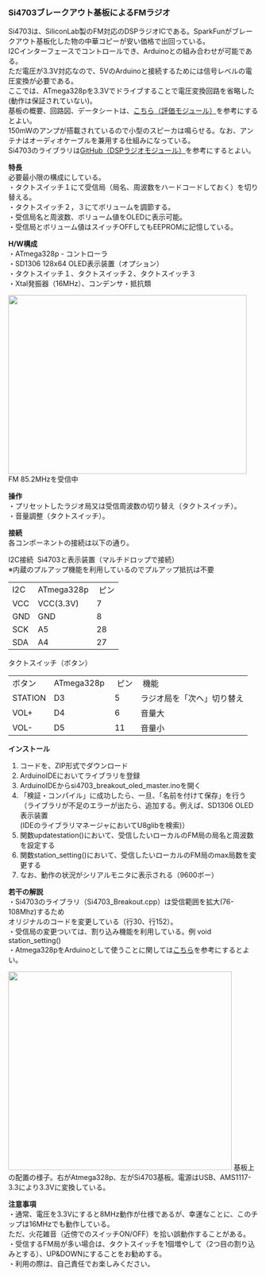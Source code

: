 <p><H3>Si4703ブレークアウト基板によるFMラジオ</H3></p>
<p>
Si4703は、SiliconLab製のFM対応のDSPラジオICである。SparkFunがブレークアウト基板化した物の中華コピーが安い価格で出回っている。<br>
I2Cインターフェースでコントロールでき、Arduinoとの組み合わせが可能である。<br>
ただ電圧が3.3V対応なので、5VのArduinoと接続するためには信号レベルの電圧変換が必要である。<br>
ここでは、ATmega328pを3.3Vでドライブすることで電圧変換回路を省略した(動作は保証されていない)。<br>
基板の概要、回路図、データシートは、<a href="https://www.switch-science.com/catalog/2655/">こちら（評価モジュール）</a>を参考にするとよい。<br>
150mWのアンプが搭載されているので小型のスピーカは鳴らせる。なお、アンテナはオーディオケーブルを兼用する仕組みになっている。<br>
Si4703のライブラリは<a href="https://github.com/sparkfun/Si4703_FM_Tuner_Evaluation_Board/tree/V_H1.3_L1.2.0">GitHub（DSPラジオモジュール）</a>を参考にするとよい。<br>
</p>

<p><strong>特長</strong><br>
必要最小限の構成にしている。<br>
  ・タクトスイッチ１にて受信局（局名、周波数をハードコードしておく）を切り替える。<br>
 ・タクトスイッチ２，３にてボリュームを調節する。<br>
 ・受信局名と周波数、ボリューム値をOLEDに表示可能。<br>
 ・受信局とボリューム値はスイッチOFFしてもEEPROMに記憶している。<br>
</p>
<p><strong>H/W構成</strong><br>
 ・ATmega328p - コントローラ<br>
 ・SD1306 128x64 OLED表示装置（オプション）<br>
 ・タクトスイッチ１、タクトスイッチ２、タクトスイッチ３<br>
 ・Xtal発振器（16MHz）、コンデンサ・抵抗類
</p>
<p>
<img src="https://github.com/asmnoak/Si4703_breakout_radio_oled/main/SI4703_BRK_1.jpg" width="480" height="360">
FM 85.2MHzを受信中
</p>
<p><strong>操作</strong><br>
 ・プリセットしたラジオ局又は受信周波数の切り替え（タクトスイッチ）。<br>
 ・音量調整（タクトスイッチ）。<br>
</p>
<p><strong>接続</strong><br>
各コンポーネントの接続は以下の通り。<br>
</p>
<p>
I2C接続&nbsp; Si4703と表示装置（マルチドロップで接続）<br>
※内蔵のプルアップ機能を利用しているのでプルアップ抵抗は不要<br>
<table> 
<tr>
<td>I2C&nbsp;</td><td>ATmega328p</td><td>&nbsp;ピン</td>
</tr>
<tr>
<td>VCC</td><td>VCC(3.3V)</td><td>7</td>
</tr>
<tr>
<td>GND</td><td>GND</td><td>8</td>
</tr>
<tr>
<td>SCK</td><td>A5</td><td>28</td>
<tr>
<tr>
<td>SDA</td><td>A4</td><td>27</td>
<tr>
</table>
</p>
<p>
タクトスイッチ（ボタン）
<table> 
<tr>
<td>ボタン&nbsp;</td><td>ATmega328p&nbsp;</td><td>&nbsp;ピン</td><td>&nbsp;機能</td>
</tr>
<tr>
<td>STATION</td><td>D3</td><td>5</td><td>ラジオ局を「次へ」切り替え</td>
</tr>
<tr>
<td>VOL+</td><td>D4</td></td><td>6</td><td>音量大</td>
</tr>
<tr>
<td>VOL-</td><td>D5</td><td>11</td><td>音量小</td>
<tr>
</table>
</p>
<p><strong>インストール</strong><br>
<ol>
<li>コードを、ZIP形式でダウンロード</li>
<li>ArduinoIDEにおいてライブラリを登録</li>
<li>ArduinoIDEからsi4703_breakout_oled_master.inoを開く</li>
<li>「検証・コンパイル」に成功したら、一旦、「名前を付けて保存」を行う<br>
（ライブラリが不足のエラーが出たら、追加する。例えば、SD1306 OLED表示装置<br>
(IDEのライブラリマネージャにおいてU8glibを検索)）<br>
</li>
<li>関数updatestation()において、受信したいローカルのFM局の局名と周波数を設定する</li>
<li>関数station_setting()において、受信したいローカルのFM局のmax局数を変更する</li>
<li>なお、動作の状況がシリアルモニタに表示される（9600ボー）</li>
</li>
</ol>
</p>
<p>
<p><strong>若干の解説</strong><br>
・Si4703のライブラリ（Si4703_Breakout.cpp）は受信範囲を拡大(76-108Mhz)するため<br>
オリジナルのコードを変更している（行30、行152）。<br>
・受信局の変更ついては、割り込み機能を利用している。例&nbsp;void station_setting()<br>
・Atmega328pをArduinoとして使うことに関しては<a href="https://ht-deko.com/arduino/atmega328p.html">こちら</a>を参考にするとよい。<br>
</p>
<p>
<img src="https://github.com/asmnoak/Si4703_breakout_radio_oled/main/SI4703_BRK_2.jpg" width="450" height="400">
基板上の配置の様子。右がAtmega328p、左がSi4703基板。電源はUSB、AMS1117-3.3により3.3Vに変換している。
</p>
<p><strong>注意事項</strong><br>
・通常、電圧を3.3Vにすると8MHz動作が仕様であるが、幸運なことに、このチップは16MHzでも動作している。<br>
ただ、火花雑音（近傍でのスイッチON/OFF）を拾い誤動作することがある。<br>
・受信するFM局が多い場合は、タクトスイッチを1個増やして（2つ目の割り込みとする）、UP&DOWNにすることをお勧めする。<br>
・利用の際は、自己責任でお楽しみください。<br>
</p>
